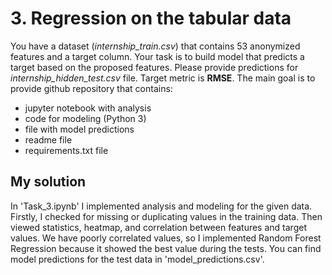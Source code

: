 #  3. Regression on the tabular data

You have a dataset (*internship_train.csv*) that contains 53 anonymized features and a target column. 
Your task is to build model that predicts a target based on the proposed features. Please provide predictions for *internship_hidden_test.csv* file. 
Target metric is **RMSE**. The main goal is to provide github repository that contains:
* jupyter notebook with analysis
* code for modeling (Python 3)
* file with model predictions
* readme file
* requirements.txt file

## My solution

In 'Task_3.ipynb' I implemented analysis and modeling for the given data. Firstly, I checked for missing or duplicating values in the training data.  Then viewed statistics, heatmap, and correlation between features and target values. We have poorly correlated values, so I implemented Random Forest Regression because it showed the best value during the tests. You can find model predictions for the test data in 'model_predictions.csv'.
